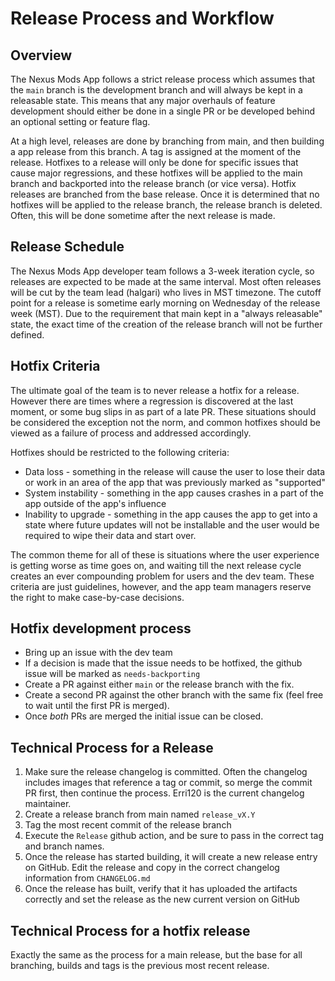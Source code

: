 # Release Process and Workflow

## Overview
The Nexus Mods App follows a strict release process which assumes that the
`main` branch is the development branch and will always be kept in a releasable
state. This means that any major overhauls of feature development should either
be done in a single PR or be developed behind an optional setting or feature flag.

At a high level, releases are done by branching from main, and then building a app release
from this branch. A tag is assigned at the moment of the release. Hotfixes to a release
will only be done for specific issues that cause major regressions, and these hotfixes will
be applied to the main branch and backported into the release branch (or vice versa). Hotfix
releases are branched from the base release. Once it is determined that no hotfixes
will be applied to the release branch, the release branch is deleted. Often, this will be done
sometime after the next release is made.

## Release Schedule
The Nexus Mods App developer team follows a 3-week iteration cycle, so releases are expected
to be made at the same interval. Most often releases will be cut by the team lead (halgari)
who lives in MST timezone. The cutoff point for a release is sometime early morning on Wednesday
of the release week (MST). Due to the requirement that main kept in a "always releasable" state, 
the exact time of the creation of the release branch will not be further defined. 

## Hotfix Criteria
The ultimate goal of the team is to never release a hotfix for a release. However there are times 
where a regression is discovered at the last moment, or some bug slips in as part of a late PR. These
situations should be considered the exception not the norm, and common hotfixes should be viewed as 
a failure of process and addressed accordingly. 

Hotfixes should be restricted to the following criteria:

* Data loss - something in the release will cause the user to lose their data or work in an area of the 
app that was previously marked as "supported"
* System instability - something in the app causes crashes in a part of the app outside of the app's influence
* Inability to upgrade - something in the app causes the app to get into a state where future updates will
not be installable and the user would be required to wipe their data and start over. 

The common theme for all of these is situations where the user experience is getting worse as time goes on, 
and waiting till the next release cycle creates an ever compounding problem for users and the dev team. These criteria
are just guidelines, however, and the app team managers reserve the right to make case-by-case decisions. 

## Hotfix development process
* Bring up an issue with the dev team
* If a decision is made that the issue needs to be hotfixed, the github issue will be marked as `needs-backporting`
* Create a PR against either `main` or the release branch with the fix. 
* Create a second PR against the other branch with the same fix (feel free to wait until the first PR is merged).
* Once *both* PRs are merged the initial issue can be closed. 

## Technical Process for a Release

1. Make sure the release changelog is committed. Often the changelog includes images that 
reference a tag or commit, so merge the commit PR first, then continue the process. Erri120 is
the current changelog maintainer. 
2. Create a release branch from main named `release_vX.Y`
3. Tag the most recent commit of the release branch
4. Execute the `Release` github action, and be sure to pass in the correct tag and branch names. 
5. Once the release has started building, it will create a new release entry on GitHub. Edit the release
and copy in the correct changelog information from `CHANGELOG.md`
6. Once the release has built, verify that it has uploaded the artifacts correctly and set the release as the new
current version on GitHub

## Technical Process for a hotfix release
Exactly the same as the process for a main release, but the base for all branching, builds and tags
is the previous most recent release. 
